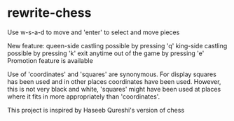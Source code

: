 # rewrite-chess

Use w-s-a-d to move and 'enter' to select and move pieces

New feature:
queen-side castling possible by pressing 'q'
king-side castling possible by pressing 'k'
exit anytime out of the game by pressing 'e'
Promotion feature is available

Use of 'coordinates' and 'squares' are synonymous. For display
squares has been used and in other places coordinates have
been used. However, this is not very black and white, 'squares'
might have been used at places where it fits in more appropriately
than 'coordinates'.

This project is inspired by Haseeb Qureshi's version of chess
